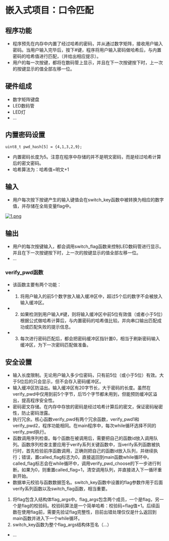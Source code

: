 # 嵌入式项目：口令匹配
## 程序功能
* 程序预先在内存中内置了经过哈希的密码，并从通过数字矩阵，接收用户输入密码。当用户输入完毕后，按下#键，程序将用户输入密码做哈希后，与内置密码的哈希值进行匹配，（并给出相应提示）。
* 用户的每一次按键，都将在数码管上显示，并且在下一次按键按下时，上一次的按键显示的值全部左移一位。
## 硬件组成
* 数字矩阵键盘
* LED数码管
* LED灯
* ...
## 内置密码设置
    uint8_t pwd_hash[5] = {4,1,3,2,9};
* 内置密码长度为5。注意在程序中存储的并不是明文密码，而是经过哈希计算后的密文密码。
* 哈希算法为：哈希值=明文+1
## 输入
* 用户每次按下按键产生的输入键值会在switch_key函数中被转换为相应的数字值，并存储在全局变量flag中。

[![1.png](https://i.postimg.cc/MGSV1ymt/1.png)](https://postimg.cc/LJxJpg7Z)
## 输出
* 用户的每次按键输入，都会调用switch_flag函数来控制LED数码管进行显示。并且在下一次按键按下时，上一次的按键显示的值全部左移一位。
* ...
### verify_pwd函数
* 该函数主要有两个功能：
* 1. 将用户输入的前5个数字放入输入缓冲区中，超过5个后的数字不会被放入输入缓冲区。
* 2. 如果检测到用户输入#键，则将输入缓冲区中前5位有效值（或者小于5位）根据公式做哈希计算后，与内置密码的哈希值比较。并向串口输出匹配成功或匹配失败的提示信息。
* 3. 每次进行密码匹配后，都会把密码缓冲区指针置0，相当于刷新密码输入缓冲区，为下一次密码匹配做准备。
## 安全设置
* 输入长度限制。无论用户输入多少位密码，只有前5位（或小于5位）有效。大于5位后的只会显示，但不会存入密码缓冲区。
* 输入缓冲区防溢出。输入缓冲区有20字节长，大于密码的长度。虽然在verify_pwd中仅用到前5个字节，后15个字节都未用到，但能预防缓冲区溢出，提高程序安全性。
* 密码密文存储。在内存中存放的密码是经过哈希计算后的密文，保证密码秘密性，防止密码泄露。
* 执行冗余。核心函数verify_pwd有两个冗余函数，verify_pwd1和verify_pwd2，程序功能相同。在main程序中，每次while循环选择不同的verify_pwd执行。
* 函数调用序列检查。每个函数在被调用后，需要把自己的函数id放入调用队列。函数序列检查主要应用于verify系列关键函数中，当verify系列函数被执行时，首先检验前序函数调用，正确则把自己的函数id放入队列，并继续执行；错误，置called_flag标志为0，直接返回到main函数while循环中。called_flag标志会在while循环中，调用verify_pwd_choose的下一步进行判断。如果为0，则重置called_flag=1，清空调用队列，并直接进入下一循环重新开始。
* 数据单元校验与函数数据签名。switch_key函数中设置的flag参数作用于后面verify系列函数以及switch_flag函数，相当重要。
1. 将flag包含入结构体flag_args中。flag_args包含两个成员，一个是flag，另一个是flag的校验码。校验码算法是一个简单哈希：校验码=flag值+1。后续函数在使用flag前，需要先验证flag完整性，目前出错处理仅仅是什么返回到main函数并进入下一个while循环。
2. switch_key函数为整个flag_args结构体签名（...）
* ...